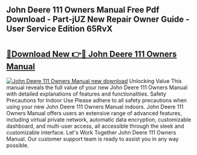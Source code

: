 ## John Deere 111 Owners Manual Free Pdf Download - Part-jUZ New Repair Owner Guide - User Service Edition 65RvX

# <h2><a href="http://bc88170.oget.top/?id=John+Deere+111+Owners+Manual">🔗Download New 👉🔴 John Deere 111 Owners Manual</a></h2>

[![John Deere 111 Owners Manual new download](https://i.imgur.com/5g1atiW.png)](http://bc88170.oget.top/?id=John+Deere+111+Owners+Manual)
Unlocking Value This manual reveals the full value of your new John Deere 111 Owners Manual with detailed explanations of features and functionalities. Safety Precautions for Indoor Use Please adhere to all safety precautions when using your new John Deere 111 Owners Manual indoors. John Deere 111 Owners Manual offers users an extensive range of advanced features, including virtual private network, automatic data encryption, customizable dashboard, and multi-user access, all accessible through the sleek and customizable interface. Let's Work Together John Deere 111 Owners Manual. Our customer support team is ready to assist you in any way possible.
